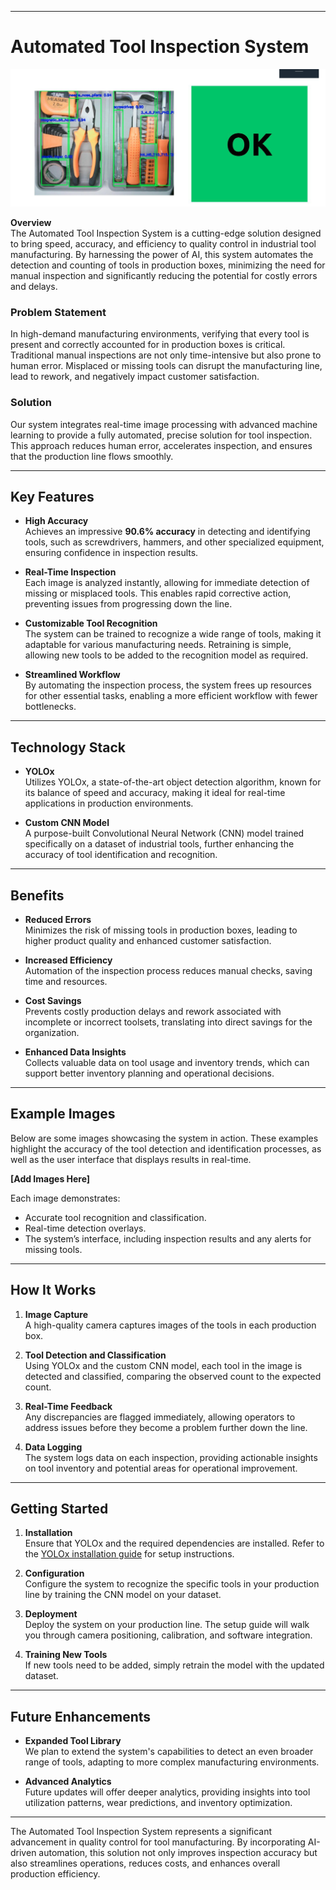 
---

# Automated Tool Inspection System
![Tool Detection](tools.jpg)


**Overview**  
The Automated Tool Inspection System is a cutting-edge solution designed to bring speed, accuracy, and efficiency to quality control in industrial tool manufacturing. By harnessing the power of AI, this system automates the detection and counting of tools in production boxes, minimizing the need for manual inspection and significantly reducing the potential for costly errors and delays.

### Problem Statement

In high-demand manufacturing environments, verifying that every tool is present and correctly accounted for in production boxes is critical. Traditional manual inspections are not only time-intensive but also prone to human error. Misplaced or missing tools can disrupt the manufacturing line, lead to rework, and negatively impact customer satisfaction.

### Solution

Our system integrates real-time image processing with advanced machine learning to provide a fully automated, precise solution for tool inspection. This approach reduces human error, accelerates inspection, and ensures that the production line flows smoothly.

---

## Key Features

- **High Accuracy**  
   Achieves an impressive **90.6% accuracy** in detecting and identifying tools, such as screwdrivers, hammers, and other specialized equipment, ensuring confidence in inspection results.

- **Real-Time Inspection**  
   Each image is analyzed instantly, allowing for immediate detection of missing or misplaced tools. This enables rapid corrective action, preventing issues from progressing down the line.

- **Customizable Tool Recognition**  
   The system can be trained to recognize a wide range of tools, making it adaptable for various manufacturing needs. Retraining is simple, allowing new tools to be added to the recognition model as required.

- **Streamlined Workflow**  
   By automating the inspection process, the system frees up resources for other essential tasks, enabling a more efficient workflow with fewer bottlenecks.

---

## Technology Stack

- **YOLOx**  
   Utilizes YOLOx, a state-of-the-art object detection algorithm, known for its balance of speed and accuracy, making it ideal for real-time applications in production environments.

- **Custom CNN Model**  
   A purpose-built Convolutional Neural Network (CNN) model trained specifically on a dataset of industrial tools, further enhancing the accuracy of tool identification and recognition.

---

## Benefits

- **Reduced Errors**  
   Minimizes the risk of missing tools in production boxes, leading to higher product quality and enhanced customer satisfaction.

- **Increased Efficiency**  
   Automation of the inspection process reduces manual checks, saving time and resources.

- **Cost Savings**  
   Prevents costly production delays and rework associated with incomplete or incorrect toolsets, translating into direct savings for the organization.

- **Enhanced Data Insights**  
   Collects valuable data on tool usage and inventory trends, which can support better inventory planning and operational decisions.

---

## Example Images

Below are some images showcasing the system in action. These examples highlight the accuracy of the tool detection and identification processes, as well as the user interface that displays results in real-time.

**[Add Images Here]**

Each image demonstrates:
- Accurate tool recognition and classification.
- Real-time detection overlays.
- The system’s interface, including inspection results and any alerts for missing tools.

---

## How It Works

1. **Image Capture**  
   A high-quality camera captures images of the tools in each production box.

2. **Tool Detection and Classification**  
   Using YOLOx and the custom CNN model, each tool in the image is detected and classified, comparing the observed count to the expected count.

3. **Real-Time Feedback**  
   Any discrepancies are flagged immediately, allowing operators to address issues before they become a problem further down the line.

4. **Data Logging**  
   The system logs data on each inspection, providing actionable insights on tool inventory and potential areas for operational improvement.

---

## Getting Started

1. **Installation**  
   Ensure that YOLOx and the required dependencies are installed. Refer to the [YOLOx installation guide](https://github.com/Megvii-BaseDetection/YOLOX) for setup instructions.

2. **Configuration**  
   Configure the system to recognize the specific tools in your production line by training the CNN model on your dataset.

3. **Deployment**  
   Deploy the system on your production line. The setup guide will walk you through camera positioning, calibration, and software integration.

4. **Training New Tools**  
   If new tools need to be added, simply retrain the model with the updated dataset.

---

## Future Enhancements

- **Expanded Tool Library**  
   We plan to extend the system's capabilities to detect an even broader range of tools, adapting to more complex manufacturing environments.

- **Advanced Analytics**  
   Future updates will offer deeper analytics, providing insights into tool utilization patterns, wear predictions, and inventory optimization.

---

The Automated Tool Inspection System represents a significant advancement in quality control for tool manufacturing. By incorporating AI-driven automation, this solution not only improves inspection accuracy but also streamlines operations, reduces costs, and enhances overall production efficiency.
